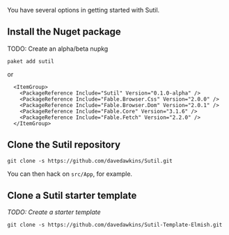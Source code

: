 You have several options in getting started with Sutil.

## Install the Nuget package

TODO: Create an alpha/beta nupkg

```
paket add sutil
```

or

```
  <ItemGroup>
    <PackageReference Include="Sutil" Version="0.1.0-alpha" />
    <PackageReference Include="Fable.Browser.Css" Version="2.0.0" />
    <PackageReference Include="Fable.Browser.Dom" Version="2.0.1" />
    <PackageReference Include="Fable.Core" Version="3.1.6" />
    <PackageReference Include="Fable.Fetch" Version="2.2.0" />
  </ItemGroup>
```

## Clone the Sutil repository

```
git clone -s https://github.com/davedawkins/Sutil.git
```

You can then hack on `src/App`, for example.

## Clone a Sutil starter template

*TODO: Create a starter template*


```
git clone -s https://github.com/davedawkins/Sutil-Template-Elmish.git
```

